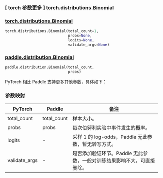 ### [ torch 参数更多 ] torch.distributions.Binomial

### [torch.distributions.Binomial](https://pytorch.org/docs/stable/distributions.html#torch.distributions.binomial.Binomial)

```python
torch.distributions.Binomial(total_count=1,
                             probs=None,
                             logits=None,
                             validate_args=None)
```

### [paddle.distribution.Binomial](https://www.paddlepaddle.org.cn/documentation/docs/zh/2.6/api/paddle/distribution/Binomial_cn.html#binomial)

```python
paddle.distribution.Binomial(total_count,
                             probs)
```

PyTorch 相比 Paddle 支持更多其他参数，具体如下：

### 参数映射

| PyTorch       | Paddle | 备注                                                         |
| ------------- | ------ | ------------------------------------------------------------ |
| total_count        | total_count      | 样本大小。                         |
| probs           | probs      | 每次伯努利实验中事件发生的概率。         |
| logits         | -  | 采样 1 的 log-odds，Paddle 无此参数，暂无转写方式。 |
| validate_args        | -      | 是否添加验证环节。Paddle 无此参数，一般对训练结果影响不大，可直接删除。 |
